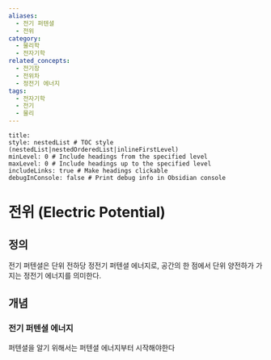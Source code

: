 ```yaml
---
aliases:
  - 전기 퍼텐셜
  - 전위
category:
  - 물리학
  - 전자기학
related_concepts:
  - 전기장
  - 전위차
  - 정전기 에너지
tags:
  - 전자기학
  - 전기
  - 물리
---
```

```table-of-contents
title: 
style: nestedList # TOC style (nestedList|nestedOrderedList|inlineFirstLevel)
minLevel: 0 # Include headings from the specified level
maxLevel: 0 # Include headings up to the specified level
includeLinks: true # Make headings clickable
debugInConsole: false # Print debug info in Obsidian console
```
# 전위 (Electric Potential)

## 정의

전기 퍼텐셜은 단위 전하당 정전기 퍼텐셜 에너지로, 공간의 한 점에서 단위 양전하가 가지는 정전기 에너지를 의미한다.
## 개념
### 전기 퍼텐셜 에너지
퍼텐셜을 알기 위해서는 퍼텐셜 에너지부터 시작해야한다

